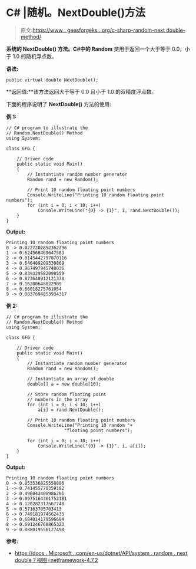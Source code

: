 # C# |随机。NextDouble()方法

> 原文:[https://www . geesforgeks . org/c-sharp-random-next double-method/](https://www.geeksforgeeks.org/c-sharp-random-nextdouble-method/)

**系统的 **NextDouble()** 方法。C#中的 Random** 类用于返回一个大于等于 0.0，小于 1.0 的随机浮点数。

**语法:**

```
public virtual double NextDouble();
```

**返回值:**该方法返回大于等于 0.0 且小于 1.0 的双精度浮点数。

下面的程序说明了 **NextDouble()** 方法的使用:

**例 1:**

```
// C# program to illustrate the 
// Random.NextDouble() Method
using System;

class GFG {

    // Driver code
    public static void Main()
    {
        // Instantiate random number generator
        Random rand = new Random();

        // Print 10 random floating point numbers
        Console.WriteLine("Printing 10 random floating point numbers");
        for (int i = 0; i < 10; i++)
            Console.WriteLine("{0} -> {1}", i, rand.NextDouble());
    }
}
```

**Output:**

```
Printing 10 random floating point numbers
0 -> 0.0227202852362396
1 -> 0.624568469647583
2 -> 0.0145442797870116
3 -> 0.646489209330869
4 -> 0.967497945748036
5 -> 0.839329582098559
6 -> 0.873648912121378
7 -> 0.16200648022909
8 -> 0.66018275761054
9 -> 0.0837694853934317

```

**例 2:**

```
// C# program to illustrate the 
// Random.NextDouble() Method
using System;

class GFG {

    // Driver code
    public static void Main()
    {
        // Instantiate random number generator
        Random rand = new Random();

        // Instantiate an array of double
        double[] a = new double[10];

        // Store random floating point 
        // numbers in the array
        for (int i = 0; i < 10; i++)
            a[i] = rand.NextDouble();

        // Print 10 random floating point numbers
        Console.WriteLine("Printing 10 random "+
                      "floating point numbers");

        for (int i = 0; i < 10; i++)
            Console.WriteLine("{0} -> {1}", i, a[i]);
    }
}
```

**Output:**

```
Printing 10 random floating point numbers
0 -> 0.853536825558886
1 -> 0.741455778359182
2 -> 0.496043408986201
3 -> 0.0975164361752181
4 -> 0.120282317567748
5 -> 0.57163705703413
6 -> 0.749181974562435
7 -> 0.684014179596684
8 -> 0.691246760865323
9 -> 0.888019556127498

```

**参考:**

*   [https://docs . Microsoft . com/en-us/dotnet/API/system . random . next double？视图=netframework-4.7.2](https://docs.microsoft.com/en-us/dotnet/api/system.random.nextdouble?view=netframework-4.7.2)